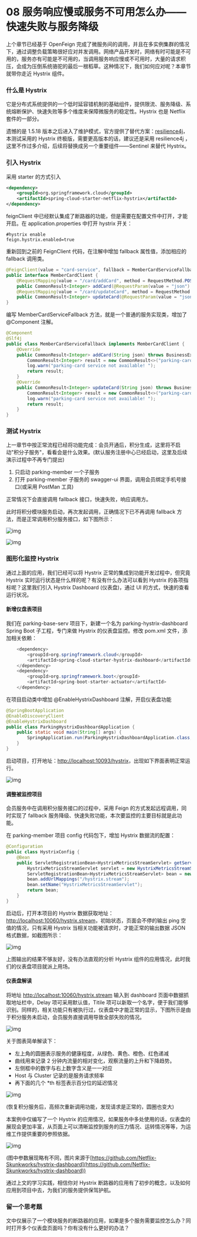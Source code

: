 # 08 服务响应慢或服务不可用怎么办——快速失败与服务降级

上个章节已经基于 OpenFeign 完成了微服务间的调用，并且在多实例集群的情况下，通过调整负载策略很好应对并发调用。网络产品开发时，网络有时可能是不可用的，服务亦有可能是不可用的，当调用服务响应慢或不可用时，大量的请求积压，会成为压倒系统骆驼的最后一根稻草。这种情况下，我们如何应对呢？本章节就带你走近 Hystrix 组件。

### 什么是 Hystrix

它是分布式系统提供的一个低时延容错机制的基础组件，提供限流、服务降级、系统熔断保护、快速失败等多个维度来保障微服务的稳定性。Hystrix 也是 Netflix 套件的一部分。

遗憾的是 1.5.18 版本之后进入了维护模式，官方提供了替代方案：[resilience4j](https://github.com/resilience4j/resilience4j)，本测试采用的 Hystrix 终极版，需要更高版本的话，建议还是采用 resilience4j ，这里不作过多介绍，后续将替换成另一个重要组件——Sentinel 来替代 Hystrix。

### 引入 Hystrix

采用 starter 的方式引入

```xml
<dependency>
    <groupId>org.springframework.cloud</groupId>
    <artifactId>spring-cloud-starter-netflix-hystrix</artifactId>
</dependency>
```

feignClient 中已经默认集成了断路器的功能，但是需要在配置文件中打开，才能开启。在 application.properties 中打开 hystrix 开关：

```properties
#hystrix enable
feign.hystrix.enabled=true
```

重新回到之前的 FeignClient 代码，在注解中增加 fallback 属性值，添加相应的 fallback 调用类。

```java
@FeignClient(value = "card-service", fallback = MemberCardServiceFallback.class)
public interface MemberCardClient {
    @RequestMapping(value = "/card/addCard", method = RequestMethod.POST)
    public CommonResult<Integer> addCard(@RequestParam(value = "json") String json) throws BusinessException;
    @RequestMapping(value = "/card/updateCard", method = RequestMethod.POST)
    public CommonResult<Integer> updateCard(@RequestParam(value = "json") String json) throws BusinessException;
}
```

编写 MemberCardServiceFallback 方法，就是一个普通的服务实现类，增加了@Component 注解。

```java
@Component
@Slf4j
public class MemberCardServiceFallback implements MemberCardClient {
    @Override
    public CommonResult<Integer> addCard(String json) throws BusinessException {
        CommonResult<Integer> result = new CommonResult<>("parking-card service not available! ");
        log.warn("parking-card service not available! ");
        return result;
    }
    @Override
    public CommonResult<Integer> updateCard(String json) throws BusinessException {
        CommonResult<Integer> result = new CommonResult<>("parking-card service not available! ");
        log.warn("parking-card service not available! ");
        return result;
    }
}
```

### 测试 Hystrix

上一章节中按正常流程已经将功能完成：会员开通后，积分生成，这里将不启动"积分子服务"，看看会是什么效果。(默认服务注册中心已经启动，这里及后续演示过程中不再专门提出)

1. 只启动 parking-member 一个子服务
1. 打开 parking-member 子服务的 swagger-ui 界面，调用会员绑定手机号接口(或采用 PostMan 工具)

正常情况下会直接调用 fallback 接口，快速失败，响应调用方。

此时将积分模块服务启动，再次发起调用，正确情况下已不再调用 fallback 方法，而是正常调用积分服务接口，如下图所示：

![img](assets/2020-05-05-021449.jpg)

![img](assets/2020-05-05-021320.jpg)

### 图形化监控 Hystrix

通过上面的应用，我们已经可以将 Hystrix 正常的集成到功能开发过程中，但究竟 Hystrix 实时运行状态是什么样的呢？有没有什么办法可以看到 Hystrix 的各项指标呢？这里我们引入 Hystrix Dashboard (仪表盘)，通过 UI 的方式，快速的查看运行状况。

#### 新增仪盘表项目

我们在 parking-base-serv 项目下，新建一个名为 parking-hystrix-dashboard Spring Boot 子工程，专门来做 Hystrix 的仪表盘监控。修改 pom.xml 文件，添加相关依赖：

```java
    <dependency>
        <groupId>org.springframework.cloud</groupId>
        <artifactId>spring-cloud-starter-hystrix-dashboard</artifactId>
    </dependency>
    <dependency>
        <groupId>org.springframework.boot</groupId>
        <artifactId>spring-boot-starter-actuator</artifactId>
    </dependency>
```

在项目启动类中增加 @EnableHystrixDashboard 注解，开启仪表盘功能

```java
@SpringBootApplication
@EnableDiscoveryClient
@EnableHystrixDashboard
public class ParkingHystrixDashboardApplication {
    public static void main(String[] args) {
        SpringApplication.run(ParkingHystrixDashboardApplication.class, args);
    }
}
```

启动项目，打开地址：[http://localhost:10093/hystrix](http://localhost:10093/hystrix)，出现如下界面表明正常运行。

![img](assets/5a7c3fa0-a0ad-11ea-972e-9972d673b258)

#### 调整被监控项目

会员服务中在调用积分服务接口的过程中，采用 Feign 的方式发起远程调用，同时实现了 fallback 服务降级、快速失败功能，本次要监控的主要目标就是此功能。

在 parking-member 项目 config 代码包下，增加 Hystrix 数据流的配置：

```java
@Configuration
public class HystrixConfig {
    @Bean
    public ServletRegistrationBean<HystrixMetricsStreamServlet> getServlet() {
        HystrixMetricsStreamServlet servlet = new HystrixMetricsStreamServlet();
        ServletRegistrationBean<HystrixMetricsStreamServlet> bean = new ServletRegistrationBean<>(servlet);
        bean.addUrlMappings("/hystrix.stream");
        bean.setName("HystrixMetricsStreamServlet");
        return bean;
    }
}
```

启动后，打开本项目的 Hystrix 数据获取地址：[http://localhost:10060/hystrix.stream](http://localhost:10060/hystrix.stream)，初始状态，页面会不停的输出 ping 空值的情况，只有采用 Hystrix 当相关功能被请求时，才能正常的输出数据 JSON 格式数据，如截图所示：

![img](assets/2020-05-05-021529.jpg)

上图输出的结果不够友好，没有办法直观的分析 Hystrix 组件的应用情况，此时我们的仪表盘项目就派上用场。

#### 仪表盘解读

将地址 [http://localhost:10060/hystrix.stream](http://localhost:10060/hystrix.stream) 输入到 dashboard 页面中数据抓取地址栏中，Delay 项可采用默认值，Titile 项可以新取一个名字，便于我们能够识别。同样的，相关功能只有被执行过，仪表盘中才能正常的显示，下图所示是由于积分服务未启动，会员服务直接调用导致全部失败的情况。

![img](assets/2020-05-05-021531.jpg)

关于图表简单解读下：

- 左上角的圆圈表示服务的健康程度，从绿色、黄色、橙色、红色递减
- 曲线用来记录 2 分钟内流量的相对变化，观察流量的上升和下降趋势。
- 左侧框中的数字与右上数字含义是一一对应
- Host 与 Cluster 记录的是服务请求频率
- 再下面的几个 \*th 标签表示百分位的延迟情况

![img](assets/2020-05-05-021320.jpg)

(恢复积分服务后，高频次重新调用功能，发现请求是正常的，圆圈也变大)

本案例中仅编写了一个 Hystrix 的应用情况，如果服务中多处使用的话，仪表盘的展现会更加丰富，从页面上可以清晰监控到服务的压力情况、运转情况等等，为运维工作提供重要的参照依据。

![img](assets/2020-05-05-021320.jpg)

(图中参数展现略有不同，图片来源于[https://github.com/Netflix-Skunkworks/hystrix-dashboard](https://github.com/Netflix-Skunkworks/hystrix-dashboard))

通过上文的学习实践，相信你对 Hystrix 断路器的应用有了初步的概念，以及如何应用到项目中去，为我们的服务提供保驾护航。

### 留一个思考题

文中仅展示了一个模块服务的断路器的应用，如果是多个服务需要监控怎么办？同时打开多个仪表盘页面吗？你有没有什么更好的办法？
